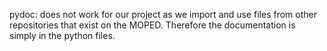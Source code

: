 pydoc: does not work for our project as we import and use files from other repositories that exist on the MOPED.
       Therefore the documentation is simply in the python files.
